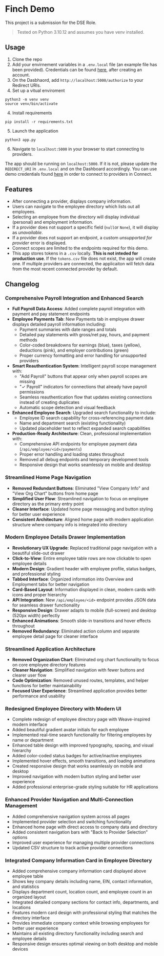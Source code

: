 # Finch Demo

This project is a submission for the DSE Role.

> Tested on Python 3.10.12 and assumes you have venv installed.


## Usage
1. Clone the repo
2. Add your envirnement variables in a `.env.local` file (an example file has been provided). Credentials can be found [here](https://dashboard.tryfinch.com/), after creating an account.
3. On the Dasbhaord, add `http://localhost:5000/authorize` to your Redirect URIs.
4. Set up a vitual enviroment
```
python3 -m venv venv
source venv/bin/activate
```
4. Install requirements
```
pip install -r requirements.txt
```
5. Launch the application
```
python3 app.py
```
6. Navigate to `localhost:5000` in your browser to start connecting to providers.

The app should be running on `localhost:5000`. If it is not, please update the `REDIRECT_URI` in `.env.local` and on the Dashboard accordingly.
You can use demo credentials found [here](https://developer.tryfinch.com/implementation-guide/Test/Finch-Sandbox#simulating-credential-flows) in order to connect to providers in Connect.


## Features
- After connecting a provider, displays company information. 
- Users can navigate to the employee directory which lists out all employees.
- Selecting an employee from the directory will display individual (personal) and employment information.
- If a provider does not support a specific field (`null`or `None`), it will display as *unavailable*.
- If a provider does not support an endpoint, a custom *unsupported for provider* error is displayed.
- Connect scopes are limited to the endpoints required for this demo.
- This app stores tokens in a `.csv` locally. **This is not inteded for production use**. If the `tokens.csv` file does not exist, the app will create one. If multiple providers are connected, the applicaiton will fetch data from the most recent connected provider by default.

## Changelog

### Comprehensive Payroll Integration and Enhanced Search
- **Full Payroll Data Access**: Added complete payroll integration with payment and pay statement endpoints
- **Employee Payments Tab**: New Payments tab in employee drawer displays detailed payroll information including:
  - Payment summaries with date ranges and totals
  - Detailed pay statements with gross/net pay, hours, and payment methods
  - Color-coded breakdowns for earnings (blue), taxes (yellow), deductions (pink), and employer contributions (green)
  - Proper currency formatting and error handling for unsupported providers
- **Smart Reauthentication System**: Intelligent payroll scope management with:
  - "Add Payroll" buttons that appear only when payroll scopes are missing
  - "✓ Payroll" indicators for connections that already have payroll permissions
  - Seamless reauthentication flow that updates existing connections instead of creating duplicates
  - Automatic scope detection and visual feedback
- **Enhanced Employee Search**: Upgraded search functionality to include:
  - Employee ID search capability for cross-referencing payment data
  - Name and department search (existing functionality)
  - Updated placeholder text to reflect expanded search capabilities
- **Production-Ready Architecture**: Clean, professional implementation with:
  - Comprehensive API endpoints for employee payment data (`/api/employee/<id>/payments`)
  - Proper error handling and loading states throughout
  - Removed all debug endpoints and temporary development tools
  - Responsive design that works seamlessly on mobile and desktop

### Streamlined Home Page Navigation
- **Removed Redundant Buttons**: Eliminated "View Company Info" and "View Org Chart" buttons from home page
- **Simplified User Flow**: Streamlined navigation to focus on employee directory as the primary entry point
- **Cleaner Interface**: Updated home page messaging and button styling for better user experience
- **Consistent Architecture**: Aligned home page with modern application structure where company info is integrated into directory

### Modern Employee Details Drawer Implementation
- **Revolutionary UX Upgrade**: Replaced traditional page navigation with a beautiful slide-out drawer
- **Click-to-View**: Entire employee table rows are now clickable to open employee details
- **Modern Design**: Gradient header with employee profile, status badges, and professional styling
- **Tabbed Interface**: Organized information into Overview and Employment tabs for better navigation
- **Card-Based Layout**: Information displayed in clean, modern cards with icons and proper hierarchy
- **API Integration**: New `/api/employee/<id>` endpoint provides JSON data for seamless drawer functionality
- **Responsive Design**: Drawer adapts to mobile (full-screen) and desktop (520px width) perfectly
- **Enhanced Animations**: Smooth slide-in transitions and hover effects throughout
- **Removed Redundancy**: Eliminated action column and separate employee detail page for cleaner interface

### Streamlined Application Architecture
- **Removed Organization Chart**: Eliminated org chart functionality to focus on core employee directory features
- **Cleaner Navigation**: Simplified navigation with fewer buttons and clearer user flow
- **Code Optimization**: Removed unused routes, templates, and helper functions for better maintainability
- **Focused User Experience**: Streamlined application provides better performance and usability

### Redesigned Employee Directory with Modern UI
- Complete redesign of employee directory page with Weave-inspired modern interface
- Added beautiful gradient avatar initials for each employee
- Implemented real-time search functionality for filtering employees by name or department
- Enhanced table design with improved typography, spacing, and visual hierarchy
- Added color-coded status badges for active/inactive employees
- Implemented hover effects, smooth transitions, and loading animations
- Created responsive design that works seamlessly on mobile and desktop
- Improved navigation with modern button styling and better user experience
- Added professional enterprise-grade styling suitable for HR applications

### Enhanced Provider Navigation and Multi-Connection Management
- Added comprehensive navigation system across all pages
- Implemented provider selection and switching functionality  
- Enhanced home page with direct access to company data and directory
- Added consistent navigation bars with "Back to Provider Selection" options
- Improved user experience for managing multiple provider connections
- Updated CSV structure to track active provider connections

### Integrated Company Information Card in Employee Directory
- Added comprehensive company information card displayed above employee table
- Shows key company details including name, EIN, contact information, and statistics
- Displays department count, location count, and employee count in an organized layout
- Integrated detailed company sections for contact info, departments, and locations
- Features modern card design with professional styling that matches the directory interface
- Provides immediate company context while browsing employees for better user experience
- Maintains all existing directory functionality including search and employee details
- Responsive design ensures optimal viewing on both desktop and mobile devices
